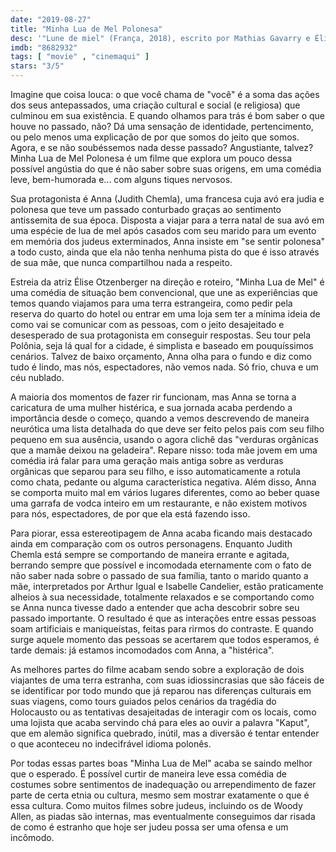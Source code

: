 ```yaml
---
date: "2019-08-27"
title: "Minha Lua de Mel Polonesa"
desc: '"Lune de miel" (França, 2018), escrito por Mathias Gavarry e Élise Otzenberger, dirigido por Élise Otzenberger, com Judith Chemla, Arthur Igual e Brigitte Roüan. Escrito para o CinemAqui.'
imdb: "8682932"
tags: [ "movie" , "cinemaqui" ]
stars: "3/5"
---
```

Imagine que coisa louca: o que você chama de "você" é a soma das ações dos seus antepassados, uma criação cultural e social (e religiosa) que culminou em sua existência. E quando olhamos para trás é bom saber o que houve no passado, não? Dá uma sensação de identidade, pertencimento, ou pelo menos uma explicação de por que somos do jeito que somos. Agora, e se não soubéssemos nada desse passado? Angustiante, talvez? Minha Lua de Mel Polonesa é um filme que explora um pouco dessa possível angústia do que é não saber sobre suas origens, em uma comédia leve, bem-humorada e... com alguns tiques nervosos.

Sua protagonista é Anna (Judith Chemla), uma francesa cuja avó era judia e polonesa que teve um passado conturbado graças ao sentimento antissemita de sua época. Disposta a viajar para a terra natal de sua avó em uma espécie de lua de mel após casados com seu marido para um evento em memória dos judeus exterminados, Anna insiste em "se sentir polonesa" a todo custo, ainda que ela não tenha nenhuma pista do que é isso através de sua mãe, que nunca compartilhou nada a respeito.

Estreia da atriz Élise Otzenberger na direção e roteiro, "Minha Lua de Mel" é uma comédia de situação bem convencional, que une as experiências que temos quando viajamos para uma terra estrangeira, como pedir pela reserva do quarto do hotel ou entrar em uma loja sem ter a mínima ideia de como vai se comunicar com as pessoas, com o jeito desajeitado e desesperado de sua protagonista em conseguir respostas. Seu tour pela Polônia, seja lá qual for a cidade, é simplista e baseado em pouquíssimos cenários. Talvez de baixo orçamento, Anna olha para o fundo e diz como tudo é lindo, mas nós, espectadores, não vemos nada. Só frio, chuva e um céu nublado.

A maioria dos momentos de fazer rir funcionam, mas Anna se torna a caricatura de uma mulher histérica, e sua jornada acaba perdendo a importância desde o começo, quando a vemos descrevendo de maneira neurótica uma lista detalhada do que deve ser feito pelos pais com seu filho pequeno em sua ausência, usando o agora clichê das "verduras orgânicas que a mamãe deixou na geladeira". Repare nisso: toda mãe jovem em uma comédia irá falar para uma geração mais antiga sobre as verduras orgânicas que separou para seu filho, e isso automaticamente a rotula como chata, pedante ou alguma característica negativa. Além disso, Anna se comporta muito mal em vários lugares diferentes, como ao beber quase uma garrafa de vodca inteiro em um restaurante, e não existem motivos para nós, espectadores, de por que ela está fazendo isso.

Para piorar, essa estereotipagem de Anna acaba ficando mais destacado ainda em comparação com os outros personagens. Enquanto Judith Chemla está sempre se comportando de maneira errante e agitada, berrando sempre que possível e incomodada eternamente com o fato de não saber nada sobre o passado de sua família, tanto o marido quanto a mãe, interpretados por Arthur Igual e Isabelle Candelier, estão praticamente alheios à sua necessidade, totalmente relaxados e se comportando como se Anna nunca tivesse dado a entender que acha descobrir sobre seu passado importante. O resultado é que as interações entre essas pessoas soam artificiais e maniqueístas, feitas para rirmos do contraste. E quando surge aquele momento das pessoas se acertarem que todos esperamos, é tarde demais: já estamos incomodados com Anna, a "histérica".

As melhores partes do filme acabam sendo sobre a exploração de dois viajantes de uma terra estranha, com suas idiossincrasias que são fáceis de se identificar por todo mundo que já reparou nas diferenças culturais em suas viagens, como tours guiados pelos cenários da tragédia do Holocausto ou as tentativas desajeitadas de interagir com os locais, como uma lojista que acaba servindo chá para eles ao ouvir a palavra "Kaput", que em alemão significa quebrado, inútil, mas a diversão é tentar entender o que aconteceu no indecifrável idioma polonês.

Por todas essas partes boas "Minha Lua de Mel" acaba se saindo melhor que o esperado. É possível curtir de maneira leve essa comédia de costumes sobre sentimentos de inadequação ou arrependimento de fazer parte de certa etnia ou cultura, mesmo sem mostrar exatamente o que é essa cultura. Como muitos filmes sobre judeus, incluindo os de Woody Allen, as piadas são internas, mas eventualmente conseguimos dar risada de como é estranho que hoje ser judeu possa ser uma ofensa e um incômodo.
